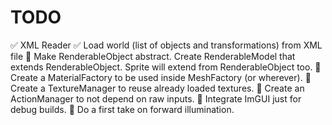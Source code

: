 # TODO

:white_check_mark: XML Reader
:white_check_mark: Load world (list of objects and transformations) from XML file
:black_square_button: Make RenderableObject abstract. Create RenderableModel that extends RenderableObject. Sprite will extend from RenderableObject too.
:black_square_button: Create a MaterialFactory to be used inside MeshFactory (or wherever).
:black_square_button: Create a TextureManager to reuse already loaded textures.
:black_square_button: Create an ActionManager to not depend on raw inputs.
:black_square_button: Integrate ImGUI just for debug builds.
:black_square_button: Do a first take on forward illumination.